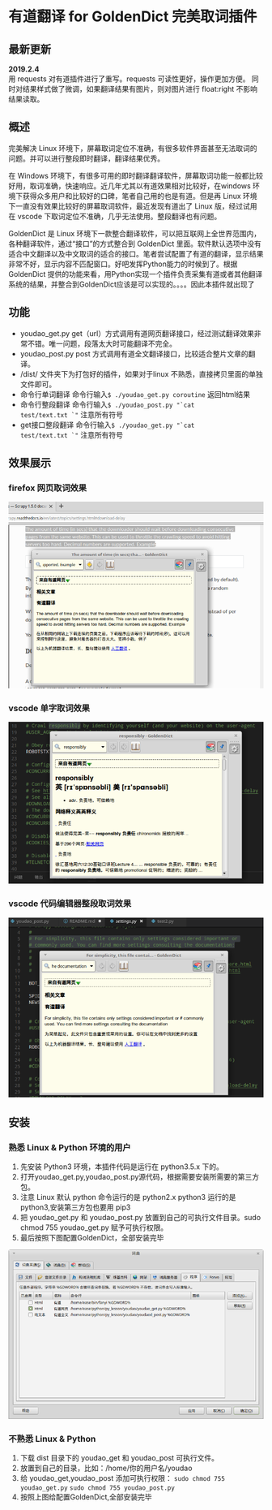# 有道翻译 for GoldenDict 完美取词插件

## 最新更新

**2019.2.4**  
用 requests 对有道插件进行了重写。requests 可读性更好，操作更加方便。 同时对结果样式做了微调，如果翻译结果有图片，则对图片进行 float:right 不影响结果读取。

## 概述

完美解决 Linux 环境下，屏幕取词定位不准确，有很多软件界面甚至无法取词的问题。并可以进行整段即时翻译，翻译结果优秀。

在 Windows 环境下，有很多可用的即时翻译翻译软件，屏幕取词功能一般都比较好用，取词准确，快速响应。近几年尤其以有道效果相对比较好，在windows 环境下获得众多用户和比较好的口碑，笔者自己用的也是有道。但是再 Linux 环境下一直没有效果比较好的屏幕取词软件，最近发现有道出了 Linux 版，经过试用 在 vscode 下取词定位不准确，几乎无法使用。整段翻译也有问题。

GoldenDict 是 Linux 环境下一款整合翻译软件，可以把互联网上全世界范围内，各种翻译软件，通过“接口”的方式整合到 GoldenDict 里面。软件默认选项中没有适合中文翻译以及中文取词的适合的接口。笔者尝试配置了有道的翻译，显示结果非常不好，显示内容不匹配窗口。好吧发挥Python能力的时候到了。根据 GoldenDict 提供的功能来看，用Python实现一个插件负责采集有道或者其他翻译系统的结果，并整合到GoldenDict应该是可以实现的。。。。因此本插件就出现了

## 功能

* youdao_get.py     get（url）方式调用有道网页翻译接口，经过测试翻译效果非常不错。唯一问题，段落太大时可能翻译不完全。
* youdao_post.py    post 方式调用有道全文翻译接口，比较适合整片文章的翻译。
* /dist/            文件夹下为打包好的插件，如果对于linux 不熟悉，直接拷贝里面的单独文件即可。
* 命令行单词翻译      命令行输入`$ ./youdao_get.py coroutine` 返回html结果
* 命令行整段翻译      命令行输入<code>$ ./youdao_post.py "\`cat test/text.txt \`"</code> 注意所有符号
* get接口整段翻译     命令行输入<code>$ ./youdao_get.py "\`cat test/text.txt \`"</code>  注意所有符号

## 效果展示

### firefox 网页取词效果

![取词效果1](./images/1.png)

### vscode 单字取词效果

![取词效果](./images/4.png)

### vscode 代码编辑器整段取词效果

![取词效果2](./images/2.png)

## 安装


### 熟悉 Linux & Python 环境的用户

1. 先安装 Python3 环境，本插件代码是运行在 python3.5.x 下的。
2. 打开youdao_get.py,youdao_post.py源代码，根据需要安装所需要的第三方包。
3. 注意 Linux 默认 python 命令运行的是 python2.x python3 运行的是 python3,安装第三方包也要用 pip3
4. 把 youdao_get.py 和 youdao_post.py 放置到自己的可执行文件目录。sudo chmod 755 youdao_get.py 赋予可执行权限。
5. 最后按照下图配置GoldenDict，全部安装完毕

![配置图](./images/3.png)    


### 不熟悉 Linux & Python

1. 下载 dist 目录下的 youdao_get 和 youdao_post 可执行文件。
2. 放置到自己的目录，比如：/home/你的用户名/youdao
3. 给 youdao_get,youdao_post 添加可执行权限：
<code>sudo chmod 755 youdao_get.py</code>
<code>sudo chmod 755 youdao_post.py</code>
4. 按照上图给配置GoldenDict,全部安装完毕
